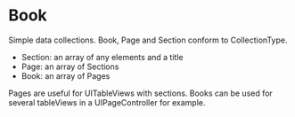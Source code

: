 # Book
Simple data collections. Book, Page and Section conform to CollectionType.

- Section: an array of any elements and a title
- Page: an array of Sections
- Book: an array of Pages

Pages are useful for UITableViews with sections. Books can be used for several tableViews in a UIPageController for example.
